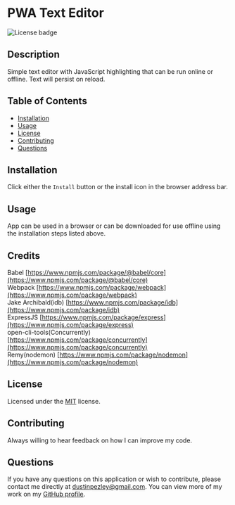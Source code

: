 # PWA Text Editor

![License badge](https://img.shields.io/badge/License-MIT-blue)

## Description

Simple text editor with JavaScript highlighting that can be run online or offline. Text will persist on reload.

## Table of Contents

- [Installation](#installation)
- [Usage](#usage)
- [License](#license)
- [Contributing](#contributing)
- [Questions](#questions)

## Installation

Click either the `Install` button or the install icon in the browser address bar.

## Usage

App can be used in a browser or can be downloaded for use offline using the installation steps listed above.

## Credits

Babel [https://www.npmjs.com/package/@babel/core](https://www.npmjs.com/package/@babel/core)  
Webpack [https://www.npmjs.com/package/webpack](https://www.npmjs.com/package/webpack)  
Jake Archibald(idb) [https://www.npmjs.com/package/idb](https://www.npmjs.com/package/idb)  
ExpressJS [https://www.npmjs.com/package/express](https://www.npmjs.com/package/express)  
open-cli-tools(Concurrently) [https://www.npmjs.com/package/concurrently](https://www.npmjs.com/package/concurrently)  
Remy(nodemon) [https://www.npmjs.com/package/nodemon](https://www.npmjs.com/package/nodemon)

## License

Licensed under the [MIT](https://opensource.org/licenses/MIT) license.

## Contributing

Always willing to hear feedback on how I can improve my code.

## Questions

If you have any questions on this application or wish to contribute, please contact me directly at dustinpezley@gmail.com.
You can view more of my work on my [GitHub profile](https://github.com/dustinpezley).

